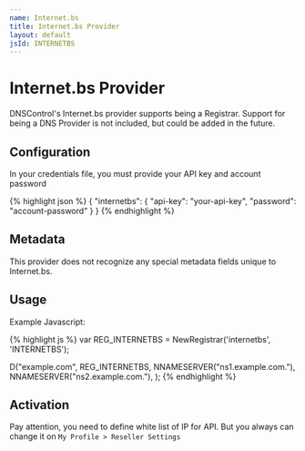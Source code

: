 ```yaml
---
name: Internet.bs
title: Internet.bs Provider
layout: default
jsId: INTERNETBS
---
```

# Internet.bs Provider

DNSControl's Internet.bs provider supports being a Registrar. Support for being a DNS Provider is not included, but could be added in the future.

## Configuration
In your credentials file, you must provide your API key and account password 

{% highlight json %}
{
  "internetbs": {
    "api-key": "your-api-key",
    "password": "account-password"
  }
}
{% endhighlight %}

## Metadata
This provider does not recognize any special metadata fields unique to Internet.bs.

## Usage
Example Javascript:

{% highlight js %}
var REG_INTERNETBS = NewRegistrar('internetbs', 'INTERNETBS');

D("example.com", REG_INTERNETBS,
  NNAMESERVER("ns1.example.com."),
  NNAMESERVER("ns2.example.com."),
);
{% endhighlight %}

## Activation

Pay attention, you need to define white list of IP for API. But you always can change it on `My Profile > Reseller Settings`   
